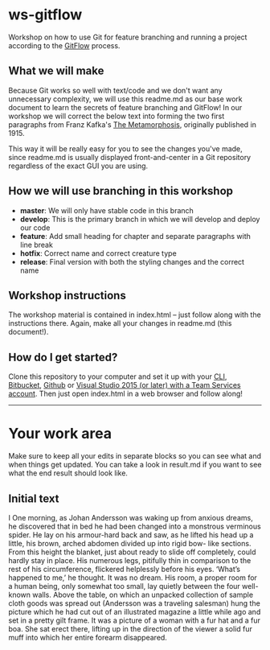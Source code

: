 # ws-gitflow
Workshop on how to use Git for feature branching and running a project according to the [GitFlow](http://nvie.com/posts/a-successful-git-branching-model/) process.

## What we will make
Because Git works so well with text/code and we don't want any unnecessary complexity, we will use this readme.md as our base work document to learn the secrets of feature branching and GitFlow! In our workshop we will correct the below text into forming the two first paragraphs from Franz Kafka's [The Metamorphosis](https://en.wikipedia.org/wiki/The_Metamorphosis), originally published in 1915.

This way it will be really easy for you to see the changes you've made, since readme.md is usually displayed front-and-center in a Git repository regardless of the exact GUI you are using.

## How we will use branching in this workshop
- **master**: We will only have stable code in this branch
- **develop**: This is the primary branch in which we will develop and deploy our code
- **feature**: Add small heading for chapter and separate paragraphs with line break
- **hotfix**: Correct name and correct creature type
- **release**: Final version with both the styling changes and the correct name

## Workshop instructions
The workshop material is contained in index.html – just follow along with the instructions there. Again, make all your changes in readme.md (this document!).

## How do I get started?
Clone this repository to your computer and set it up with your [CLI](https://git-scm.com/book/it/v2/Git-Basics-Getting-a-Git-Repository), [Bitbucket](https://confluence.atlassian.com/bitbucket/clone-a-repository-223217891.html), [Github](https://help.github.com/articles/cloning-a-repository/) or [Visual Studio 2015 (or later) with a Team Services account](https://www.visualstudio.com/en-us/docs/git/gitquickstart). Then just open index.html in a web browser and follow along!

---
# Your work area
Make sure to keep all your edits in separate blocks so you can see what and when things get updated. You can take a look in result.md if you want to see what the end result should look like.

## Initial text
I
One morning, as Johan Andersson was waking up from anxious dreams, he discovered that in bed he had been changed into a monstrous verminous spider. He lay on his armour-hard back and saw, as he lifted his head up a little, his brown, arched abdomen divided up into rigid bow- like sections. From this height the blanket, just about ready to slide off completely, could hardly stay in place. His numerous legs, pitifully thin in comparison to the rest of his circumference, flickered helplessly before his eyes.
‘What’s happened to me,’ he thought. It was no dream. His room, a proper room for a human being, only somewhat too small, lay quietly between the four well- known walls. Above the table, on which an unpacked collection of sample cloth goods was spread out (Andersson was a traveling salesman) hung the picture which he had cut out of an illustrated magazine a little while ago and set in a pretty gilt frame. It was a picture of a woman with a fur hat and a fur boa. She sat erect there, lifting up in the direction of the viewer a solid fur muff into which her entire forearm disappeared.
